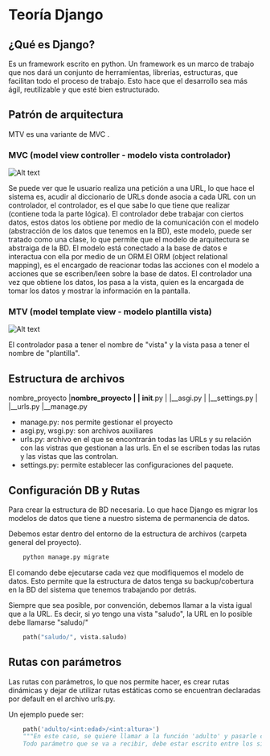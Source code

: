# Teoría Django

## ¿Qué es Django?

Es un framework escrito en python. Un framework es un marco de trabajo que nos dará un conjunto de herramientas, librerias, estructuras, que facilitan todo el proceso de trabajo.
Esto hace que el desarrollo sea más ágil, reutilizable y que esté bien estructurado.

## Patrón de arquitectura

MTV es una variante de MVC .

### MVC (model view controller - modelo vista controlador)

![Alt text](../django_openbootcamp/screenshots/image-1.png)

Se puede ver que le usuario realiza una petición a una URL, lo que hace el sistema es, acudir al diccionario de URLs donde asocia a cada URL con un controlador, el controlador, es el que sabe lo que tiene que realizar (contiene toda la parte lógica). El controlador debe trabajar con ciertos datos, estos datos los obtiene por medio de la comunicación con el modelo (abstracción de los datos que tenemos en la BD), este modelo, puede ser tratado como una clase, lo que permite que el modelo de arquitectura se abstraiga de la BD. El modelo está conectado a la base de datos e interactua con ella por medio de un ORM.El ORM (object relational mapping), es el encargado de reacionar todas las acciones con el modelo a acciones que se escriben/leen sobre la base de datos.
El controlador una vez que obtiene los datos, los pasa a la vista, quien es la encargada de tomar los datos y mostrar la información en la pantalla.

### MTV (model template view - modelo plantilla vista)

![Alt text](../django_openbootcamp/screenshots/image-2.png)

El controlador pasa a tener el nombre de "vista" y la vista pasa a tener el nombre de "plantilla".

## Estructura de archivos 

nombre_proyecto
   |__nombre_proyecto
   |   |__ __init__.py
   |   |__asgi.py
   |   |__settings.py
   |   |__urls.py
   |__manage.py

* manage.py: nos permite gestionar el proyecto
* asgi.py, wsgi.py: son archivos auxiliares
* urls.py: archivo en el que se encontrarán todas las URLs y su relación con las vistras que gestionan a las urls. En el se escriben todas las rutas y las vistas que las controlan.
* settings.py: permite establecer las configuraciones del paquete.

## Configuración DB y Rutas

Para crear la estructura de BD necesaria. Lo que hace Django es migrar los modelos de datos que tiene a nuestro sistema de permanencia de datos.

Debemos estar dentro del entorno de la estructura de archivos (carpeta general del proyecto).

```python
    python manage.py migrate
```

El comando debe ejecutarse cada vez que modifiquemos el modelo de datos. Esto permite que la estructura de datos tenga su backup/cobertura en la BD del sistema que tenemos trabajando por detrás.

Siempre que sea posible, por convención, debemos llamar a la vista igual que a la URL. Es decir, si yo tengo una vista "saludo", la URL en lo posible debe  llamarse "saludo/"

```python
    path("saludo/", vista.saludo)
```



## Rutas con parámetros

Las rutas con parámetros, lo que nos permite hacer, es crear rutas dinámicas y dejar de utilizar rutas estáticas como se encuentran declaradas por default en el archivo urls.py.

Un ejemplo puede ser:
```python
    path('adulto/<int:edad>/<int:altura>')
    """En este caso, se quiere llamar a la función 'adulto' y pasarle como parámetro la edad de una persona, para saber si la misma es o no mayor de edad.
    Todo parámetro que se va a recibir, debe estar escrito entre los sigonos mayor (>) y menor (<) y debe contener el tipo de dato del valor que se va a recibir. Se pueden agregar tantos parámetros como se necesiten por medio del uso de la barra (/)"""
```